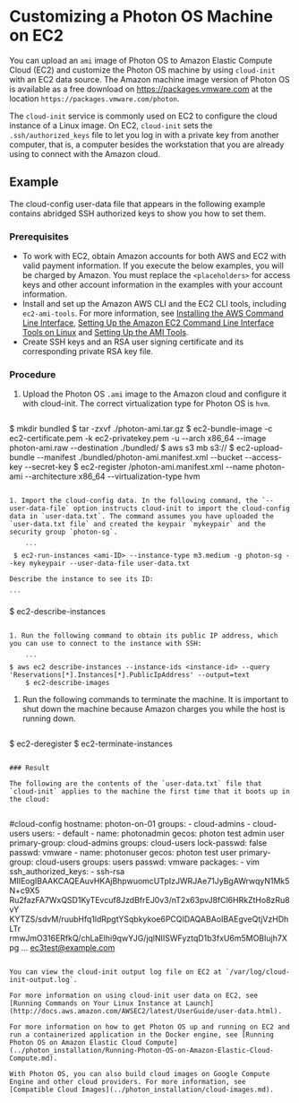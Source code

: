 # Customizing a Photon OS Machine on EC2

You can upload an `ami` image of Photon OS to Amazon Elastic Compute Cloud (EC2) and customize the Photon OS machine by using `cloud-init` with an EC2 data source. The Amazon machine image version of Photon OS is available as a free download on https://packages.vmware.com at the location `https://packages.vmware.com/photon`.

The `cloud-init` service is commonly used on EC2 to configure the cloud instance of a Linux image. On EC2, `cloud-init` sets the `.ssh/authorized_keys` file to let you log in with a private key from another computer, that is, a computer besides the workstation that you are already using to connect with the Amazon cloud. 

## Example

The cloud-config user-data file that appears in the following example contains abridged SSH authorized keys to show you how to set them. 

### Prerequisites 

- To work with EC2, obtain Amazon accounts for both AWS and EC2 with valid payment information. If you execute the below examples, you will be charged by Amazon. You must replace the `<placeholders>` for access keys and other account information in the examples with your account information. 
- Install and set up the Amazon AWS CLI and the EC2 CLI tools, including `ec2-ami-tools`. 
    For more information, see [Installing the AWS Command Line Interface](http://docs.aws.amazon.com/cli/latest/userguide/installing.html), [Setting Up the Amazon EC2 Command Line Interface Tools on Linux](http://docs.aws.amazon.com/AWSEC2/latest/CommandLineReference/set-up-ec2-cli-linux.html) and [Setting Up the AMI Tools](http://docs.aws.amazon.com/AWSEC2/latest/UserGuide/set-up-ami-tools.html). 
- Create  SSH keys and an RSA user signing certificate and its corresponding private RSA key file.  

### Procedure 

1. Upload the Photon OS `.ami` image to the Amazon cloud and configure it with cloud-init. The correct virtualization type for Photon OS is `hvm`.   
	
    ```
$ mkdir bundled
	$ tar -zxvf ./photon-ami.tar.gz 
	$ ec2-bundle-image -c ec2-certificate.pem -k ec2-privatekey.pem -u <EC2 account id>  --arch x86_64 --image photon-ami.raw --destination ./bundled/
	$ aws s3 mb s3://<bucket-name>
	$ ec2-upload-bundle --manifest ./bundled/photon-ami.manifest.xml --bucket <bucket-name> --access-key <Account Access Key> --secret-key <Account Secret key>
	$ ec2-register <bucket-name>/photon-ami.manifest.xml --name photon-ami --architecture x86_64 --virtualization-type hvm
```

1. Import the cloud-config data. In the following command, the `--user-data-file` option instructs cloud-init to import the cloud-config data in `user-data.txt`. The command assumes you have uploaded the `user-data.txt file` and created the keypair `mykeypair` and the security group `photon-sg`.
   
    ```
 $ ec2-run-instances <ami-ID> --instance-type m3.medium -g photon-sg --key mykeypair --user-data-file user-data.txt
```
    Describe the instance to see its ID: 
	
    ```
$ ec2-describe-instances
```
    
1. Run the following command to obtain its public IP address, which you can use to connect to the instance with SSH:
	
    ```
$ aws ec2 describe-instances --instance-ids <instance-id> --query 'Reservations[*].Instances[*].PublicIpAddress' --output=text
	$ ec2-describe-images
```

1. Run the following commands to terminate the machine. It is important to shut down the machine because Amazon charges you while the host is running down.   

    ```
$ ec2-deregister <ami-image-identifier>
	$ ec2-terminate-instances <instance-id>
```

### Result

The following are the contents of the `user-data.txt` file that `cloud-init` applies to the machine the first time that it boots up in the cloud: 
    
```
#cloud-config
    hostname: photon-on-01
    groups:
    - cloud-admins
    - cloud-users
    users:
    - default
    - name: photonadmin
       gecos: photon test admin user
       primary-group: cloud-admins
       groups: cloud-users
       lock-passwd: false
       passwd: vmware
    - name: photonuser
       gecos: photon test user
       primary-group: cloud-users
       groups: users
       passwd: vmware
    packages:
    - vim
	ssh_authorized_keys:
	 - ssh-rsa MIIEogIBAAKCAQEAuvHKAjBhpwuomcUTpIzJWRJAe71JyBgAWrwqyN1Mk5N+c9X5
	Ru2fazFA7WxQSD1KyTEvcuf8JzdBfrEJ0v3/nT2x63pvJ8fCl6HRkZtHo8zRu8vY
	KYTZS/sdvM/ruubHfq1ldRpgtYSqbkykoe6PCQIDAQABAoIBAEgveQtjVzHDhLTr
	rmwJmO316ERfkQ/chLaElhi9qwYJG/jqlNIISWFyztqD1b3fxU6m5MOBIujh7Xpg
	... ec3test@example.com
```

You can view the cloud-init output log file on EC2 at `/var/log/cloud-init-output.log`. 

For more information on using cloud-init user data on EC2, see [Running Commands on Your Linux Instance at Launch](http://docs.aws.amazon.com/AWSEC2/latest/UserGuide/user-data.html).

For more information on how to get Photon OS up and running on EC2 and run a containerized application in the Docker engine, see [Running Photon OS on Amazon Elastic Cloud Compute](../photon_installation/Running-Photon-OS-on-Amazon-Elastic-Cloud-Compute.md).

With Photon OS, you can also build cloud images on Google Compute Engine and other cloud providers. For more information, see [Compatible Cloud Images](../photon_installation/cloud-images.md).
